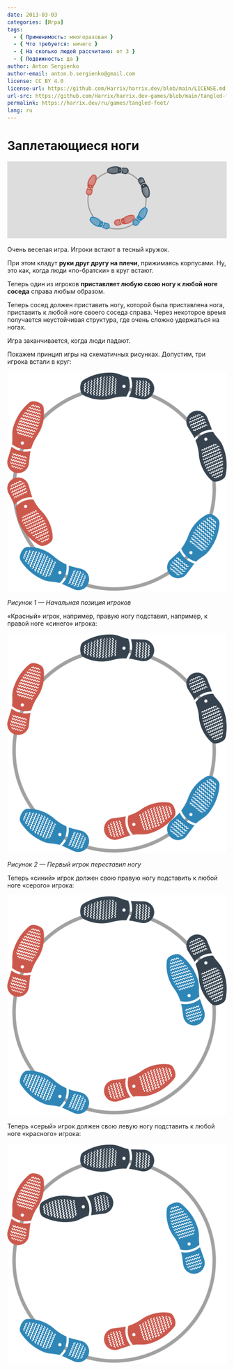 ```yaml
---
date: 2013-03-03
categories: [Игра]
tags:
  - { Применимость: многоразовая }
  - { Что требуется: ничего }
  - { На сколько людей рассчитано: от 3 }
  - { Подвижность: да }
author: Anton Sergienko
author-email: anton.b.sergienko@gmail.com
license: CC BY 4.0
license-url: https://github.com/Harrix/harrix.dev/blob/main/LICENSE.md
url-src: https://github.com/Harrix/harrix.dev-games/blob/main/tangled-feet/tangled-feet.md
permalink: https://harrix.dev/ru/games/tangled-feet/
lang: ru
---
```


# Заплетающиеся ноги

![Featured image](featured-image.svg)

Очень веселая игра. Игроки встают в тесный кружок.

При этом кладут **руки друг другу на плечи**, прижимаясь корпусами. Ну, это как, когда люди «по-братски» в круг встают.

Теперь один из игроков **приставляет любую свою ногу к любой ноге соседа** справа любым образом.

Теперь сосед должен приставить ногу, которой была приставлена нога, приставить к любой ноге своего соседа справа. Через некоторое время получается неустойчивая структура, где очень сложно удержаться на ногах.

Игра заканчивается, когда люди падают.

Покажем принцип игры на схематичных рисунках. Допустим, три игрока встали в круг:

![Начальная позиция игроков](img/position_01.svg)

_Рисунок 1 — Начальная позиция игроков_

«Красный» игрок, например, правую ногу подставил, например, к правой ноге «синего» игрока:

![Первый игрок переставил ногу](img/position_02.svg)

_Рисунок 2 — Первый игрок переставил ногу_

Теперь «синий» игрок должен свою правую ногу подставить к любой ноге «серого» игрока:

![Первый игрок переставил ногу](img/position_03.svg)

Теперь «серый» игрок должен свою левую ногу подставить к любой ноге «красного» игрока:

![Первый игрок переставил ногу](img/position_04.svg)
